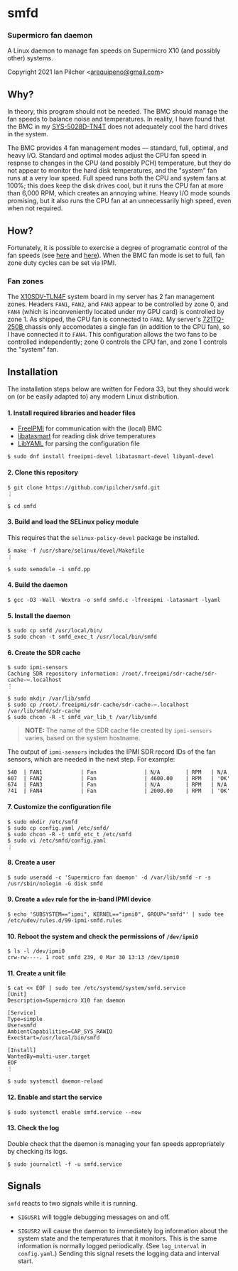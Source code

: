# smfd

### Supermicro fan daemon

A Linux daemon to manage fan speeds on Supermicro X10 (and possibly other) systems.

Copyright 2021 Ian Pilcher <<arequipeno@gmail.com>>

## Why?

In theory, this program should not be needed.  The BMC should manage the fan speeds to
balance noise and temperatures.  In reality, I have found that the BMC in my
[SYS-5028D-TN4T](https://www.supermicro.com/en/products/system/midtower/5028/SYS-5028D-TN4T.cfm)
does not adequately cool the hard drives in the system.

The BMC provides 4 fan management modes &mdash; standard, full, optimal, and heavy I/O.  Standard
and optimal modes adjust the CPU fan speed in respnse to changes in the CPU (and possibly PCH)
temperature, but they do not appear to monitor the hard disk temperatures, and the "system" fan
runs at a very low speed.  Full speed runs both the CPU and system fans at 100%; this does keep
the disk drives cool, but it runs the CPU fan at more than 6,000 RPM, which creates an annoying
whine.  Heavy I/O mode sounds promising, but it also runs the CPU fan at an unnecessarily high
speed, even when not required.

## How?

Fortunately, it is possible to exercise a degree of programatic control of the fan speeds (see
[here](https://forums.servethehome.com/index.php?resources/supermicro-x9-x10-x11-fan-speed-control.20/)
and [here](https://www.supermicro.com/support/faqs/faq.cfm?faq=31537)).  When the BMC fan mode is
set to full, fan zone duty cycles can be set via IPMI.

### Fan zones

The [X10SDV-TLN4F](https://www.supermicro.com/products/motherboard/Xeon/D/X10SDV-TLN4F.cfm) system
board in my server has 2 fan management zones.  Headers `FAN1`, `FAN2`, and `FAN3` appear to be
controlled by zone 0, and `FAN4` (which is inconveniently located under my GPU card) is controlled
by zone 1.  As shipped, the CPU fan is connected to `FAN2`.  My server's
[721TQ-250B ](https://www.supermicro.com/en/products/chassis/tower/721/SC721TQ-250B) chassis only
accomodates a single fan (in addition to the CPU fan), so I have connected it to `FAN4`.  This
configuration allows the two fans to be controlled independently; zone 0 controls the CPU fan, and
zone 1 controls the "system" fan.

## Installation

The installation steps below are written for Fedora 33, but they should work on (or be easily
adapted to) any modern Linux distribution.

#### 1. Install required libraries and header files

* [FreeIPMI](https://www.gnu.org/software/freeipmi/) for communication with the (local) BMC
* [libatasmart](http://0pointer.de/blog/projects/being-smart.html) for reading disk drive
  temperatures
* [LibYAML](https://github.com/yaml/libyaml) for parsing the configuration file

```
$ sudo dnf install freeipmi-devel libatasmart-devel libyaml-devel
```

#### 2. Clone this repository

```
$ git clone https://github.com/ipilcher/smfd.git
⋮

$ cd smfd
```

#### 3. Build and load the SELinux policy module

This requires that the `selinux-policy-devel` package be installed.

```
$ make -f /usr/share/selinux/devel/Makefile
⋮

$ sudo semodule -i smfd.pp
```

#### 4. Build the daemon

```
$ gcc -O3 -Wall -Wextra -o smfd smfd.c -lfreeipmi -latasmart -lyaml
```

#### 5. Install the daemon

```
$ sudo cp smfd /usr/local/bin/
$ sudo chcon -t smfd_exec_t /usr/local/bin/smfd
```

#### 6. Create the SDR cache

```
$ sudo ipmi-sensors
Caching SDR repository information: /root/.freeipmi/sdr-cache/sdr-cache-⋯.localhost
⋮

$ sudo mkdir /var/lib/smfd
$ sudo cp /root/.freeipmi/sdr-cache/sdr-cache-⋯.localhost /var/lib/smfd/sdr-cache
$ sudo chcon -R -t smfd_var_lib_t /var/lib/smfd
```

> **NOTE:** The name of the SDR cache file created by `ipmi-sensors` varies, based on the system
> hostname.

The output of `ipmi-sensors` includes the IPMI SDR record IDs of the fan sensors, which are needed
in the next step.  For example:

```
540  | FAN1            | Fan               | N/A        | RPM   | N/A
607  | FAN2            | Fan               | 4600.00    | RPM   | 'OK'
674  | FAN3            | Fan               | N/A        | RPM   | N/A
741  | FAN4            | Fan               | 2000.00    | RPM   | 'OK'
```

#### 7. Customize the configuration file

```
$ sudo mkdir /etc/smfd
$ sudo cp config.yaml /etc/smfd/
$ sudo chcon -R -t smfd_etc_t /etc/smfd
$ sudo vi /etc/smfd/config.yaml
⋮
```

#### 8. Create a user

```
$ sudo useradd -c 'Supermicro fan daemon' -d /var/lib/smfd -r -s /usr/sbin/nologin -G disk smfd
```

#### 9. Create a `udev` rule for the in-band IPMI device

```
$ echo 'SUBSYSTEM=="ipmi", KERNEL=="ipmi0", GROUP="smfd"' | sudo tee /etc/udev/rules.d/99-ipmi-smfd.rules
```

#### 10. Reboot the system and check the permissions of `/dev/ipmi0`

```
$ ls -l /dev/ipmi0
crw-rw----. 1 root smfd 239, 0 Mar 30 13:13 /dev/ipmi0
```

#### 11. Create a unit file

```
$ cat << EOF | sudo tee /etc/systemd/system/smfd.service
[Unit]
Description=Supermicro X10 fan daemon

[Service]
Type=simple
User=smfd
AmbientCapabilities=CAP_SYS_RAWIO
ExecStart=/usr/local/bin/smfd

[Install]
WantedBy=multi-user.target
EOF
⋮

$ sudo systemctl daemon-reload
```

#### 12. Enable and start the service

```
$ sudo systemctl enable smfd.service --now
```

#### 13. Check the log

Double check that the daemon is managing your fan speeds appropriately by checking its logs.

```
$ sudo journalctl -f -u smfd.service
```

## Signals

`smfd` reacts to two signals while it is running.

* `SIGUSR1` will toggle debugging messages on and off.

* `SIGUSR2` will cause the daemon to immediately log information about the system state and the
  temperatures that it monitors.  This is the same information is normally logged periodically.
  (See `log_interval` in `config.yaml`.)  Sending this signal resets the logging data and interval
  start.
